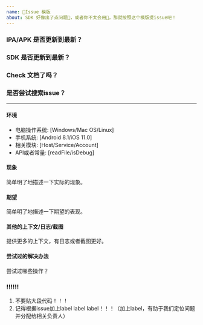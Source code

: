 ```yaml
---
name: 📝Issue 模版
about: SDK 好像出了点问题💢，或者你不太会用🤔，那就按照这个模版提issue吧！
---
```


### IPA/APK 是否更新到最新？
### SDK 是否更新到最新？
### Check 文档了吗？
### 是否尝试搜索issue？

---

#### 环境
- 电脑操作系统: [Windows/Mac OS/Linux]
- 手机系统: [Android 8.1/iOS 11.0]
- 相关模块: [Host/Service/Account]
- API或者常量: [readFile/isDebug]

#### 现象

简单明了地描述一下实际的现象。

#### 期望

简单明了地描述一下期望的表现。

#### 其他的上下文/日志/截图

提供更多的上下文，有日志或者截图更好。

#### 尝试过的解决办法

尝试过哪些操作？

### ‼️‼️‼️
1. 不要贴大段代码！！！
2. 记得根据issue加上label label label！！！（加上label，有助于我们定位问题并分配给相关负责人）
